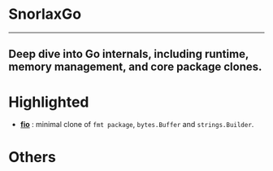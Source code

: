 # SnorlaxGo
---
Deep dive into Go internals, including runtime, memory management, and core package clones.
---

# **Highlighted**
- **[fio](https://github.com/labib0x0hunter/SnorlaxGo/tree/main/fio)** : minimal clone of `fmt package`, `bytes.Buffer` and `strings.Builder`.

# **Others**
